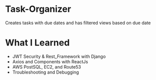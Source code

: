# Task-Organizer
Creates tasks with due dates and has filtered views based on due date

# What I Learned
- JWT Security & Rest_Framework with Django
- Axios and Components with ReactJs
- AWS PostSQL, EC2, and Route53
- Troubleshooting and Debugging
